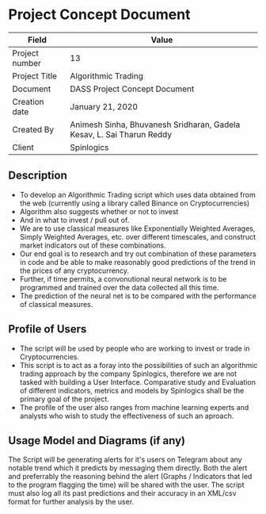 # Project Concept Document

| Field          | Value                                                                 |
| -------------- | --------------------------------------------------------------------- |
| Project number | 13                                                                    |
| Project Title  | Algorithmic Trading                                                   |
| Document       | DASS Project Concept Document                                         |
| Creation date  | January 21, 2020                                                      |
| Created By     | Animesh Sinha, Bhuvanesh Sridharan, Gadela Kesav, L. Sai Tharun Reddy |
| Client         | Spinlogics                                                            |


## Description

+   To develop an Algorithmic Trading script which uses data obtained from the web (currently using a library called Binance on Cryptocurrencies)
+   Algorithm also suggests whether or not to invest
+   And in what to invest / pull out of.
+   We are to use classical measures like Exponentially Weighted Averages, Simply Weighted Averages, etc. over different timescales, and construct market indicators out of these combinations.
+   Our end goal is to research and try out combination of these parameters in code and be able to make reasonably good predictions of the trend in the prices of any cryptocurrency.
+   Further, if time permits, a convonutional neural network is to be programmed and trained over the data collected all this time.
+   The prediction of the neural net is to be compared with the performance of classical measures.

## Profile of Users


+ The script will be used by people who are working to invest or trade in Cryptocurrencies. 
+ This script is to act as a foray into the possibilities of such an algorithmic trading approach by the company Spinlogics, therefore we are not tasked with building a User Interface. Comparative study and Evaluation of different indicators, metrics and models by Spinlogics shall be the primary goal of the project.
+ The profile of the user also ranges from machine learning experts and analysts who wish to study the effectiveness of such an aproach.

## Usage Model and Diagrams (if any)

The Script will be generating alerts for it's users on Telegram about any notable trend which it predicts by messaging them directly. Both the alert and preferrably the reasoning behind the alert (Graphs / Indicators that led to the program flagging the time) will be shared with the user. The script must also log all its past predictions and their accuracy in an XML/csv format for further analysis by the user.